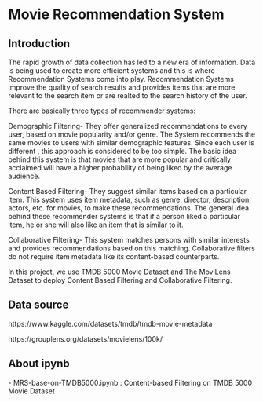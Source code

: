 # Movie Recommendation System
</p>

## Introduction
</p>
The rapid growth of data collection has led to a new era of information. Data is being used to create more efficient systems and this is where Recommendation Systems come into play. Recommendation Systems improve the quality of search results and provides items that are more relevant to the search item or are realted to the search history of the user. </p>
</p>
There are basically three types of recommender systems: </p>
</p>
Demographic Filtering- They offer generalized recommendations to every user, based on movie popularity and/or genre. The System recommends the same movies to users with similar demographic features. Since each user is different , this approach is considered to be too simple. The basic idea behind this system is that movies that are more popular and critically acclaimed will have a higher probability of being liked by the average audience. </p>
Content Based Filtering- They suggest similar items based on a particular item. This system uses item metadata, such as genre, director, description, actors, etc. for movies, to make these recommendations. The general idea behind these recommender systems is that if a person liked a particular item, he or she will also like an item that is similar to it.</p>
Collaborative Filtering- This system matches persons with similar interests and provides recommendations based on this matching. Collaborative filters do not require item metadata like its content-based counterparts. </p>
</p>
In this project, we use TMDB 5000 Movie Dataset and The MoviLens Dataset to deploy Content Based Filtering and Collaborative Filtering. </p>
</p>

## Data source
</p>
https://www.kaggle.com/datasets/tmdb/tmdb-movie-metadata </p>
https://grouplens.org/datasets/movielens/100k/ </p>

## About ipynb
</p>
- MRS-base-on-TMDB5000.ipynb : Content-based Filtering on TMDB 5000 Movie Dataset </p>



